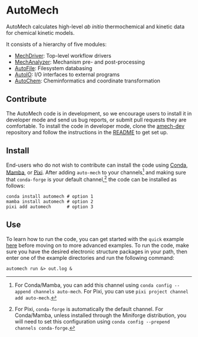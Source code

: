 # AutoMech

AutoMech calculates high-level *ab initio* thermochemical and kinetic data for chemical kinetic models.

It consists of a hierarchy of five modules:

 - [MechDriver](https://github.com/Auto-Mech/mechdriver): Top-level workflow drivers
 - [MechAnalyzer](https://github.com/Auto-Mech/mechanalyzer): Mechanism pre- and post-processing
 - [AutoFile](https://github.com/Auto-Mech/autofile): Filesystem databasing
 - [AutoIO](https://github.com/Auto-Mech/autoio): I/O interfaces to external programs
 - [AutoChem](https://github.com/Auto-Mech/autochem): Cheminformatics and coordinate transformation


## Contribute

The AutoMech code is in development, so we encourage users to install it in developer mode and send us bug reports,
or submit pull requests they are comfortable.
To install the code in developer mode, clone the [amech-dev](https://github.com/Auto-Mech/amech-dev) repository
and follow the instructions in the [README](https://github.com/Auto-Mech/amech-dev?tab=readme-ov-file#automech-developer-set-up)
to get set up.


## Install

End-users who do not wish to contribute can install the code using
[Conda](https://docs.anaconda.com/miniconda/#quick-command-line-install),
[Mamba](https://github.com/conda-forge/miniforge?tab=readme-ov-file#install), or
[Pixi](https://pixi.sh/latest/#installation).
After adding `auto-mech` to your channels[^1] and making sure that `conda-forge` is your default channel,[^2]
the code can be installed as follows:
```
conda install automech # option 1
mamba install automech # option 2
pixi add automech      # option 3
```

## Use

To learn how to run the code, you can get started with the `quick` example
[here](https://github.com/Auto-Mech/mechdriver/tree/dev/examples) before moving on to more advanced examples.
To run the code, make sure you have the desired electronic structure packages in your path, then enter one of
the example directories and run the following command:
```
automech run &> out.log &
```

[^1]: For Conda/Mamba, you can add this channel using `conda config --append channels auto-mech`.
For Pixi, you can use `pixi project channel add auto-mech`.

[^2]: For Pixi, `conda-forge` is automatically the default channel. For Conda/Mamba, unless installed through
the Miniforge distribution, you will need to set this configuration using `conda config --prepend channels conda-forge`.

